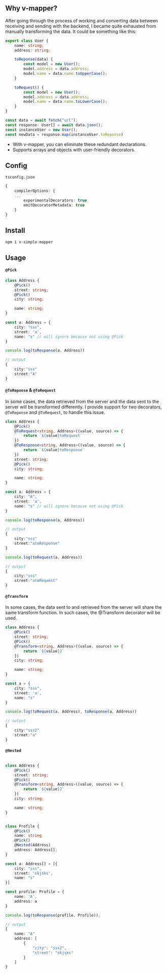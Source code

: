 ## Why v-mapper?

After going through the process of working and converting data between receiving and sending with the backend, I became
quite exhausted from manually transforming the data. It could be something like this:

```ts
export class User {
    name: string;
    address: string;

    toReponse(data) {
        const model = new User();
        model.address = data.address;
        model.name = data.name.toUpperCase();
    }

    toRequest() {
        const model = new User();
        model.address = data.address;
        model.name = data.name.toLowerCase();
    }
}

const data = await fetch("url");
const response: User[] = await data.json();
const instanceUser = new User();
const newData = response.map(instanceUser.toReponse)
```

- With v-mapper, you can eliminate these redundant declarations.
- Supports arrays and objects with user-friendly decorators.

## Config

`tsconfig.json`

```ts
{
    compilerOptions: {
    ...
        experimentalDecorators: true
        emitDecoratorMetadata: true
    }
}
```

## Install
`npm i v-simple-mapper`

## Usage

#### `@Pick`

```ts
class Address {
    @Pick()
    street: string;
    @Pick()
    city: string;

    name: string;
}
```

```ts
const a: Address = {
    city: "sss",
    street: 'a',
    name: "s" // will ignore because not using @Pick
}

console.log(toResponse(a, Address))

// output 
{
    city:"sss"
    street:"A"
}
```

#### `@ToReponse` & `@ToRequest`

In some cases, the data retrieved from the server and the data sent to the server will be transformed differently. I
provide support for two decorators, `@ToReponse` and `@ToRequest`, to handle this issue.

```ts
class Address {
    @Pick()
    @ToRequest<string, Address>((value, source) => {
        return `${value}toRequest`
    })
    @ToResponse<string, Address>((value, source) => {
        return `${value}toResponse`
    })
    street: string;
    @Pick()
    city: string;

    name: string;
}
```

```ts
const a: Address = {
    city: "A",
    street: 'a',
    name: "s" // will ignore because not using @Pick
}

console.log(toResponse(a, Address))

// output 
{
    city:"sss"
    street:"atoResponse"
}

console.log(toRequest(a, Address))

// output 
{
    city:"sss"
    street:"atoRequest"
}
```

#### `@Transform`

In some cases, the data sent to and retrieved from the server will share the same transform function. In such cases, the
@Transform decorator will be used.

```ts
class Address {
    @Pick()
    street: string;
    @Pick()
    @Transform<string, Address>((value, source) => {
        return `${value}2`
    })
    city: string;

    name: string;
}

const a = {
    city: "sss",
    street: 'a',
    name: "s"
}

console.log(toRequest(a, Address), toResponse(a, Address))

// output 
{
    city:"sss2"
    street:"a"
}
```

#### `@Nested`

```ts

class Address {
    @Pick()
    street: string;
    @Pick()
    @Transform<string, Address>((value, source) => {
        return `${value}2`
    })
    city: string;

    name: string;
}


class Profile {
    @Pick()
    name: string
    @Pick()
    @Nested(Address)
    address: Address[];
}

const a: Address[] = [{
    city: "sss",
    street: 'skjsks',
    name: "s"
}]

const profile: Profile = {
    name: 'A',
    address: a
}

console.log(toResponse(profile, Profile));

// output
{
    name: "A"
    address: [
        {
            "city": "sss2",
            "street": "skjsks"
        }
    ]
}
```
